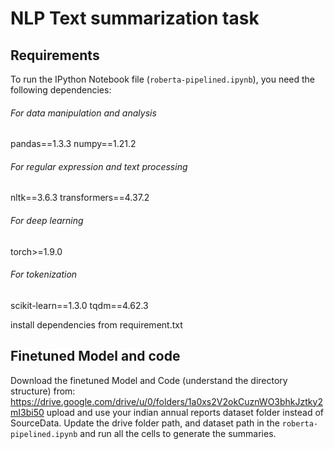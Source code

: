 # NLP Text summarization task

## Requirements

To run the IPython Notebook file (`roberta-pipelined.ipynb`), you need the following dependencies:
###### For data manipulation and analysis
pandas==1.3.3
numpy==1.21.2

###### For regular expression and text processing
nltk==3.6.3
transformers==4.37.2

###### For deep learning
torch>=1.9.0

###### For tokenization
scikit-learn==1.3.0
tqdm==4.62.3

install dependencies from requirement.txt

## Finetuned Model and code

Download the finetuned Model and Code (understand the directory structure) from: 
https://drive.google.com/drive/u/0/folders/1a0xs2V2okCuznWO3bhkJztky2mI3bi50
upload and use your indian annual reports dataset folder instead of SourceData.
Update the drive folder path, and dataset path in the `roberta-pipelined.ipynb` and run all the cells to generate the summaries.



